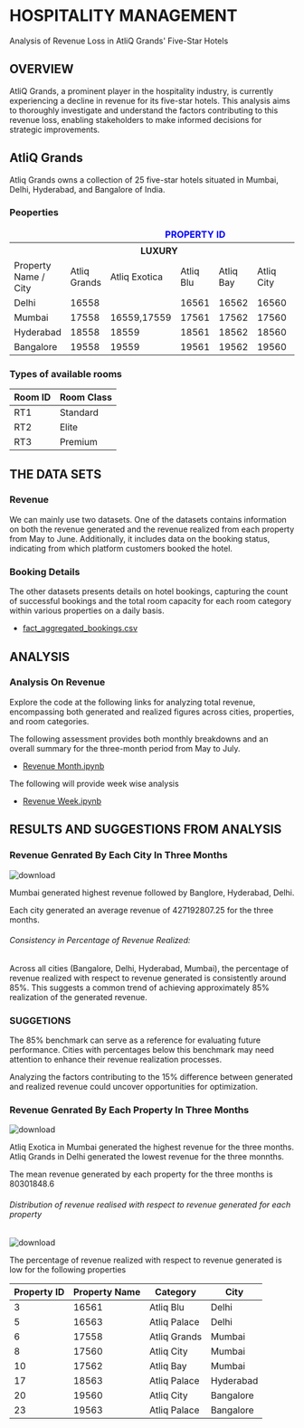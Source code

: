 # HOSPITALITY MANAGEMENT

Analysis of Revenue Loss in AtliQ Grands' Five-Star Hotels



## OVERVIEW
AtliQ Grands, a prominent player in the hospitality industry, is currently experiencing a decline in revenue for its five-star hotels. This analysis aims to thoroughly investigate and understand the factors contributing to this revenue loss, enabling stakeholders to make informed decisions for strategic improvements.

## AtliQ Grands
Atliq Grands owns a collection of 25 five-star hotels situated in Mumbai, Delhi, Hyderabad, and Bangalore of India.

### Peoperties
<body>

  <table>
    <thead>
      <!-- Add a large row with the title "PROPERTY ID" above the header row -->
      <tr>
        <td colspan="8" style="font-weight: bold; text-align: center; color: blue;"> PROPERTY ID</td>
      </tr>
      <!-- Existing rows -->
   </thead>
    <tbody>
      <tr>
        <th></th>
        <th colspan="4">LUXURY</th>
        <th colspan="3">BUSINESS</th>
      </tr>
      <tr>
        <td rowspan="2">Property Name / City</td>
        <td rowspan="2">Atliq Grands</td>
        <td rowspan="2">Atliq Exotica</td>
        <td rowspan="2">Atliq Blu</td>
        <td rowspan="2">Atliq Bay</td>
        <td rowspan="2">Atliq City</td>
        <td rowspan="2">Atliq Palace</td>
        <td rowspan="2">Atliq Seasons</td>
      </tr>
      <tr></tr>
      <tr>
        <td>Delhi</td>
        <td>16558</td>
        <td></td>
        <td>16561</td>
        <td>16562</td>
        <td>16560</td>
        <td>16563</td>
        <td></td>
      </tr>
      <tr>
        <td>Mumbai</td>
        <td>17558</td>
        <td>16559,17559	</td>
        <td>17561</td>
        <td>17562</td>
        <td>17560</td>
        <td>175634</td>
        <td>17564</td>
      </tr>
      <tr>
        <td>Hyderabad</td>
        <td>18558</td>
        <td>18559</td>
        <td>18561</td>
        <td>18562</td>
        <td>18560</td>
        <td>18563</td>
        <td></td>
      </tr>
      <tr>
        <td>Bangalore</td>
        <td>19558</td>
        <td>19559</td>
        <td>19561</td>
        <td>19562</td>
        <td>19560</td>
        <td>19563</td>
        <td></td>
      </tr>
    </tbody>
  </table>

</body>


### Types of available rooms

<body>

  <table>
    <thead>
      <tr>
        <th>Room ID</th>
        <th>Room Class</th>
      </tr>
    </thead>
    <tbody>
      <tr>
        <td>RT1</td>
        <td>Standard</td>
      </tr>
      <tr>
        <td>RT2</td>
        <td>Elite</td>
      </tr>
      <tr>
        <td>RT3</td>
        <td>Premium</td>
      </tr>
    </tbody>
  </table>

</body>


## THE DATA SETS 

### Revenue
We can mainly use two datasets. One of the datasets contains information on both the revenue generated and the revenue realized from each property from May to June. Additionally, it includes data on the booking status, indicating from which platform customers booked the hotel. 

### Booking Details
The other datasets presents details on hotel bookings, capturing the count of successful bookings and the total room capacity for each room category within various properties on a daily basis. 
- [fact_aggregated_bookings.csv](https://github.com/sidiquegithub/HOSPITALITY-PROJECT/blob/main/DATA/fact_aggregated_bookings.csv)

  
## ANALYSIS
### Analysis On Revenue
Explore the code at the following links for analyzing total revenue, encompassing both generated and realized figures across cities, properties, and room categories. 

The following assessment provides both monthly breakdowns and an overall summary for the three-month period from May to July.
- [Revenue Month.ipynb](https://github.com/sidiquegithub/HOSPITALITY-PROJECT/blob/main/CODE/INITIAL%20ANALYSIS.ipynb)

The following will provide week wise analysis
- [Revenue Week.ipynb](https://github.com/sidiquegithub/HOSPITALITY-PROJECT/blob/main/CODE/ANALYSIS%20.ipynb)

## RESULTS AND SUGGESTIONS FROM ANALYSIS

### Revenue Genrated By Each City In Three Months


![download](https://github.com/sidiquegithub/HOSPITALITY-PROJECT/assets/110783832/93d1a158-11a9-4176-9216-c4de01b5ef2a)

Mumbai generated highest revenue followed by Banglore, Hyderabad, Delhi.

Each city generated an average revenue of 427192807.25 for the three months.

###### Consistency in Percentage of Revenue Realized:

Across all cities (Bangalore, Delhi, Hyderabad, Mumbai), the percentage of revenue realized with respect to revenue generated is consistently around 85%. This suggests a common trend of achieving approximately 85% realization of the generated revenue.

### SUGGETIONS
The 85% benchmark can serve as a reference for evaluating future performance. Cities with percentages below this benchmark may need attention to enhance their revenue realization processes.

Analyzing the factors contributing to the 15% difference between generated and realized revenue could uncover opportunities for optimization. 

### Revenue Genrated By Each Property In Three Months


![download](https://github.com/sidiquegithub/HOSPITALITY-PROJECT/assets/110783832/9a75f139-a3a7-44b5-bc22-bb6b03054394)



Atliq Exotica in Mumbai generated the highest revenue for the three months.
Atliq Grands in Delhi generated the lowest revenue for the three monnths.

The mean revenue generated by each property for the three months is 80301848.6

###### Distribution of revenue realised with respect to revenue generated for each property
![download](https://github.com/sidiquegithub/HOSPITALITY-PROJECT/assets/110783832/29c0786b-31e7-4ec7-9dbf-19c88f7a213f)


The percentage of revenue realized with respect to revenue generated is low for the following properties
 <body>

  <table>
    <thead>
      <tr>
        <th>Property ID</th>
        <th>Property Name</th>
        <th>Category</th>
        <th>City</th>
      </tr>
    </thead>
    <tbody>
      <tr>
        <td>3</td>
        <td>16561</td>
        <td>Atliq Blu</td>
        <td>Delhi</td>
      </tr>
      <tr>
        <td>5</td>
        <td>16563</td>
        <td>Atliq Palace</td>
        <td>Delhi</td>
      </tr>
      <tr>
        <td>6</td>
        <td>17558</td>
        <td>Atliq Grands</td>
        <td>Mumbai</td>
      </tr>
      <tr>
        <td>8</td>
        <td>17560</td>
        <td>Atliq City</td>
        <td>Mumbai</td>
      </tr>
      <tr>
        <td>10</td>
        <td>17562</td>
        <td>Atliq Bay</td>
        <td>Mumbai</td>
      </tr>
      <tr>
        <td>17</td>
        <td>18563</td>
        <td>Atliq Palace</td>
        <td>Hyderabad</td>
      </tr>
      <tr>
        <td>20</td>
        <td>19560</td>
        <td>Atliq City</td>
        <td>Bangalore</td>
      </tr>
      <tr>
        <td>23</td>
        <td>19563</td>
        <td>Atliq Palace</td>
        <td>Bangalore</td>
      </tr>
    </tbody>
  </table>

</body>

